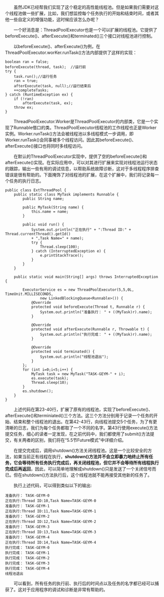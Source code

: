&emsp;&emsp;虽然JDK已经帮我们实现了这个稳定的高性能线程池。但是如果我们需要对这个线程池做一些扩展，比如，我们想监控每个任务执行的开始和结束时间，或者其他一些自定义的增强功能，这时候应该怎么办呢？

&emsp;&emsp;一个好消息是：ThreadPoolExecutor也是一个可以扩展的线程池。它提供了beforeExecute()、afterExecute()和terminated()三个接口对线程池进行控制。

&emsp;&emsp;以beforeExecute()、afterExecute()为例，在ThreadPoolExecutor.worKer.runTask()方法内部提供了这样的实现：
```
boolean ran = false;
beforeExecute(thread, task);  //运行前
try {
    task.run();//运行任务
    ran = true;
    afterExecute(task, null);//运行结束后
    ++completeTasks;
} catch (RuntimeException ex) {
    if (!ran) 
        afterExecute(task, ex);
    throw ex;
}
```
&emsp;&emsp;ThreadPoolExecutor.Worker是ThreadPoolExecutor的内部类，它是一个实现了Runnable借口的类。ThreadPoolExecutor线程池的工作线程也正是Worker实例。Worker.runTask()方法会被线程池以多线程模式一步调用，即Worker.runTask()会同事被多个线程访问。因此其beforeExecute()、afterExecute()接口也将同时多线程访问。

&emsp;&emsp;在默认的ThreadPoolExecutor实现中，提供了空的beforeExecute()和afterExecute()实现。在实际应用中，可以对其进行扩展来实现对线程池运行状态的跟踪，输出一些有用的调试信息，以帮助系统故障诊断，这对于多线程程序排查错误是很有帮助的。下面掩饰了对线程池的扩展，在这个扩展中，我们将记录每一个任务的执行日志。
```
public class ExtThreadPool {
    public static class MyTask implements Runnable {
        public String name;

        public MyTask(String name) {
            this.name = name;
        }

        public void run() {
            System.out.println("正在执行" + ":Thread ID:" + Thread.currentThread().getId()
            + ",Task Name=" + name);
            try {
                Thread.sleep(100);
            } catch (InterruptedException e) {
                e.printStackTrace();
            }
        }
    }

    public static void main(String[] args) throws InterruptedException {

        ExecutorService es = new ThreadPoolExecutor(5,5,0L, TimeUnit.MILLISECONDS,
                new LinkedBlockingQueue<Runnable>()) {
            @Override
            protected void beforeExecute(Thread t, Runnable r) {
                System.out.println("准备执行： " + ((MyTask)r).name);
            }

            @Override
            protected void afterExecute(Runnable r, Throwable t) {
                System.out.println("执行完成： " + ((MyTask)r).name);
            }

            @Override
            protected void terminated() {
                System.out.println("线程池退出");
            }
        };
        for (int i=0;i<5;i++) {
            MyTask task = new MyTask("TASK-GEYM-" + i);
            es.execute(task);
            Thread.sleep(10);
        }
        es.shutdown();
    }
}

```

&emsp;&emsp;上述代码在第23-40行，扩展了原有的线程池，实现了beforeExecute()、afterExecute()和terminiated()三个方法。这三个方法分别用于记录一个任务的开始、结束和整个线程池的退出。在第42-43行，向线程池提交5个任务，为了有更清晰的日志，我们为每个任务都取了一个不同的名字。第43行使用execute()方法提交任务，细心的读者一定发现，在之前代码中，我们都使用了submit()方法提交，有关两者的区别，我们将在“5.5节Future模式”中详细介绍。

&emsp;&emsp;在提交完成后，调用shutdown()方法关闭线程池。这是一个比较安全的方法，如果当前正有线程在执行，**shutdown()方法并不会立即暴力地终止所有任务，它会等待所有任务执行完成后，再关闭线程池，但它并不会等待所有线程执行完成后再返回**，因此，可以简单地理解成shutdown()只是发送了一个关闭信号而已。但在shutdown()方法执行后，这个线程池就不能再接受其他新的任务了。

&emsp;&emsp;执行上述代码，可以得到类似以下的输出:
```
准备执行： TASK-GEYM-0
正在执行:Thread ID:10,Task Name=TASK-GEYM-0
准备执行： TASK-GEYM-1
正在执行:Thread ID:11,Task Name=TASK-GEYM-1
准备执行： TASK-GEYM-2
正在执行:Thread ID:12,Task Name=TASK-GEYM-2
准备执行： TASK-GEYM-3
正在执行:Thread ID:13,Task Name=TASK-GEYM-3
准备执行： TASK-GEYM-4
正在执行:Thread ID:14,Task Name=TASK-GEYM-4
执行完成： TASK-GEYM-0
执行完成： TASK-GEYM-1
执行完成： TASK-GEYM-2
执行完成： TASK-GEYM-3
执行完成： TASK-GEYM-4
线程池退出
```

&emsp;&emsp;可以看到，所有任务的执行前、执行后的时间点以及任务的名字都已经可以捕获了。这对于应用程序的调试和诊断是非常有帮助的。
